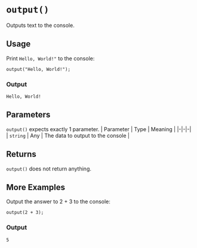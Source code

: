 # `output()`
Outputs text to the console.

## Usage
Print `Hello, World!"` to the console:
```
output("Hello, World!");
```
### Output
```
Hello, World!
```

## Parameters
`output()` expects exactly 1 parameter.
| Parameter | Type | Meaning |
|-|-|-|
| `string` | Any | The data to output to the console |

## Returns
`output()` does not return anything.

## More Examples
Output the answer to 2 + 3 to the console:
```
output(2 + 3);
```
### Output
```
5
```